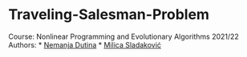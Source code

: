 # Traveling-Salesman-Problem
Course: Nonlinear Programming and Evolutionary Algorithms 2021/22  
Authors: * [Nemanja Dutina](https://github.com/eXtremeNemanja) * [Milica Sladaković](https://github.com/coma007)
